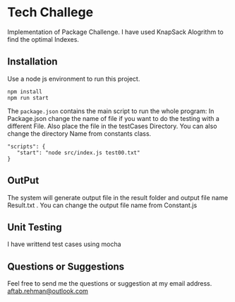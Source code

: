 # Tech Challege

Implementation of Package	Challenge. I have used KnapSack Alogrithm to find the optimal Indexes.

## Installation

Use a node js environment to run this project.
```
npm install
npm run start
```
The ```package.json``` contains the main script to run the whole program: In Package.json change the name of file if you want to do the testing with a different File. Also place the file in the testCases Directory. You can also change the directory Name from constants class.
```
"scripts": {
   "start": "node src/index.js test00.txt"
}
```

## OutPut
The system will generate output file in the result folder and output file name Result.txt . You can change the output file name from Constant.js

## Unit Testing

I have writtend test cases using mocha

## Questions or Suggestions
Feel free to send me the questions or suggestion at my email address.
aftab.rehman@outlook.com

